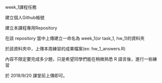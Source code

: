 week_1課程任務

建立個人Github帳號

建立本課程專用Repository

在該 repository 當中上傳建立一命名為 week_1(or task_1, hw_1)的資料夾

於該資料夾中，上傳本周練習的成果檔案(ex: hw_1_answers.R)

內容不限定要完成多少題，只是希望同學們能在稍微熟悉 R 語言後，進行一些練習

於 2018/9/20 課堂前上傳即可。
